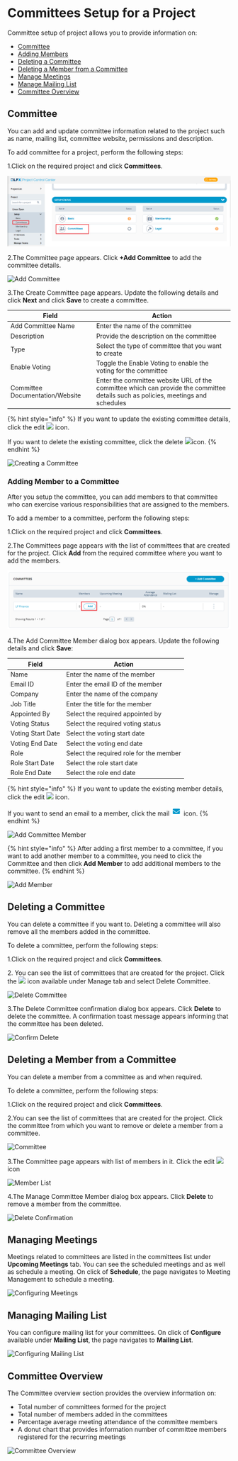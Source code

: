 # Committees Setup for a Project

Committee setup of project allows you to provide information on:

* [Committee](committees-setup-for-a-project.md#billing-information)
* [Adding Members](committees-setup-for-a-project.md#adding-member-to-a-committee)
* [Deleting a Committee](committees-setup-for-a-project.md#deleting-a-committee)
* [Deleting a Member from a Committee](committees-setup-for-a-project.md#deleting-a-member-from-a-committee)
* [Manage Meetings](committees-setup-for-a-project.md#managing-meetings)
* [Manage Mailing List](committees-setup-for-a-project.md#managing-mailing-list)
* [Committee Overview](committees-setup-for-a-project.md#committee-overview)&#x20;

## Committee <a href="#billing-information" id="billing-information"></a>

You can add and update committee information related to the project such as name, mailing list, committee website, permissions and description.

To add committee for a project, perform the following steps:

1.Click on the required project and click **Committees**.

![Committee](../../.gitbook/assets/Committees.png)

2.The Committee page appears. Click **+Add Committee** to add the committee details.

![Add Committee](../../.gitbook/assets/Add\_Committee.png)

3.The Create Committee page appears. Update the following details and click **Next** and click **Save** to create a committee.

| **Field**                       | **Action**                                                                                                                        |
| ------------------------------- | --------------------------------------------------------------------------------------------------------------------------------- |
| Add Committee Name              | Enter the name of the committee                                                                                                   |
| Description                     | Provide the description on the committee                                                                                          |
| Type                            | Select the type of committee that you want to create                                                                              |
| Enable Voting                   | Toggle the Enable Voting to enable the voting for the committee                                                                   |
| Committee Documentation/Website | Enter the committee website URL of the committee which can provide the committee details such as policies, meetings and schedules |

{% hint style="info" %}
If you want to update the existing committee details, click the edit ![](<../../.gitbook/assets/Edit\_Icon (1).png>) icon.

If you want to delete the existing committee, click the delete ![](../../.gitbook/assets/Delete\_Icon.png)icon.
{% endhint %}

![Creating a Committee](../../.gitbook/assets/Add\_Com.gif)

### Adding Member to a Committee

After you setup the committee, you can add members to that committee who can exercise various responsibilities that are assigned to the members.

To add a member to a committee, perform the following steps:

1.Click on the required project and click **Committees**.

2.The Committees page appears with the list of committees that are created for the project. Click **Add** from the required committee where you want to add the members.

![Add Member](../../.gitbook/assets/Add.png)

4.The Add Committee Member dialog box appears. Update the following details and click **Save**:

| **Field**         | **Action**                              |
| ----------------- | --------------------------------------- |
| Name              | Enter the name of the member            |
| Email ID          | Enter the email ID of the member        |
| Company           | Enter the name of the company           |
| Job Title         | Enter the title for the member          |
| Appointed By      | Select the required appointed by        |
| Voting Status     | Select the required voting status       |
| Voting Start Date | Select the voting start date            |
| Voting End Date   | Select the voting end date              |
| Role              | Select the required role for the member |
| Role Start Date   | Select the role start date              |
| Role End Date     | Select the role end date                |

{% hint style="info" %}
If you want to update the existing member details, click the edit ![](<../../.gitbook/assets/Edit\_Icon (1).png>) icon.

If you want to send an email to a member, click the mail ![](../../.gitbook/assets/Mail.png) icon.
{% endhint %}

![Add Committee Member](../../.gitbook/assets/Com\_Member.png)

{% hint style="info" %}
After adding a first member to a committee, if you want to add another member to a committee, you need to click the Committee and then click **Add Member** to add additional members to the committee.
{% endhint %}

![Add Member](../../.gitbook/assets/Add\_memnew.gif)

## Deleting a Committee

You can delete a committee if you want to. Deleting a committee will also remove all the members added in the committee.

To delete a committee, perform the following steps:

1.Click on the required project and click **Committees**.

2\. You can see the list of committees that are created for the project. Click the ![](../../.gitbook/assets/Dot\_Icon.png) icon available under Manage tab and select Delete Committee.

![Delete Committee](../../.gitbook/assets/Del\_com.png)

3.The Delete Committee confirmation dialog box appears. Click **Delete** to delete the committee. A confirmation toast message appears informing that the committee has been deleted.

![Confirm Delete](../../.gitbook/assets/Conf\_Del.png)

## Deleting a Member from a Committee

You can delete a member from a committee as and when required.

To delete a committee, perform the following steps:

1.Click on the required project and click **Committees**.

2.You can see the list of committees that are created for the project. Click the committee from which you want to remove or delete a member from a committee.

![Committee](../../.gitbook/assets/Del\_Mem\_Com.png)

3.The Committee page appears with list of members in it. Click the edit ![](<../../.gitbook/assets/Edit\_Icon (1).png>) icon

![Member List](../../.gitbook/assets/Mem\_List.png)

4.The Manage Committee Member dialog box appears. Click **Delete** to remove a member from the committee.

![Delete Confirmation](../../.gitbook/assets/Con\_Mem\_Del.png)

## Managing Meetings

Meetings related to committees are listed in the committees list under **Upcoming Meetings** tab. You can see the scheduled meetings and as well as schedule a meeting. On click of **Schedule**, the page navigates to Meeting Management to schedule a meeting.

![Configuring  Meetings](../../.gitbook/assets/Meetings\_Comm.png)

## Managing Mailing List

You can configure mailing list for your committees. On click of **Configure** available under **Mailing List**, the page navigates to **Mailing List**.

![Configuring Mailing List](../../.gitbook/assets/Mails\_Comm.png)

## Committee Overview

The Committee overview section provides the overview information on:

* Total number of committees formed for the project
* Total number of members added in the committees
* Percentage average meeting attendance of the committee members
* A donut chart that provides information number of committee members registered for the recurring meetings

![Committee Overview](../../.gitbook/assets/Comm\_Wizard.png)
